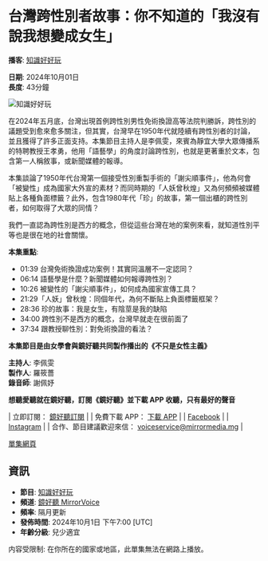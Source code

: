 # 台灣跨性別者故事：你不知道的「我沒有說我想變成女生」

**播客**: [知識好好玩](https://podcasts.apple.com/tw/podcast/%E7%9F%A5%E8%AD%98%E5%A5%BD%E5%A5%BD%E7%8E%A9/id1479361968)

**日期**: 2024年10月01日  
**長度**: 43分鐘  

![知識好好玩](/assets/artwork/1x1.gif)

在2024年五月底，台灣出現首例跨性別男性免術換證高等法院判勝訴，跨性別的議題受到愈來愈多關注，但其實，台灣早在1950年代就陸續有跨性別者的討論，並且獲得了許多正面支持。本集節目主持人是李佩雯，來賓為靜宜大學大眾傳播系的特聘教授王孝勇，他用「語藝學」的角度討論跨性別，也就是更著重於文本，包含第一人稱敘事，或新聞媒體的報導。

本集談論了1950年代台灣第一個接受性別重製手術的「謝尖順事件」，他為何會「被變性」成為國家大外宣的素材？而同時期的「人妖曾秋煌」又為何頻頻被媒體貼上各種負面標籤？此外，包含1980年代「珍」的故事，第一個出櫃的跨性別者，如何取得了大眾的同情？

我們一直認為跨性別是西方的概念，但從這些台灣在地的案例來看，就知道性別平等也是很在地的社會關懷。

**本集重點**:  
- 01:39 台灣免術換證成功案例！其實同溫層不一定認同？  
- 06:14 語藝學是什麼？新聞媒體如何報導跨性別？  
- 10:26 被變性的「謝尖順事件」，如何成為國家宣傳工具？  
- 21:29「人妖」曾秋煌：同個年代，為何不斷貼上負面標籤框架？  
- 28:36 珍的故事：我是女生，有陰莖是我的缺陷  
- 34:00 跨性別不是西方的概念，台灣早就走在很前面了  
- 37:34 跟教授聊性別：對免術換證的看法？  

**本集節目是由女學會與鏡好聽共同製作播出的《不只是女性主義》**  

**主持人**: 李佩雯  
**製作人**: 羅筱薔  
**錄音師**: 謝佩妤  

**想聽愛聽就在鏡好聽，訂閱《鏡好聽》並下載 APP 收聽，只有最好的聲音**  

| 立即訂閱： [鏡好聽訂閱](https://www.mirrorvoice.com.tw/mirrorvoice-subscription) |
| 免費下載 APP： [下載 APP](https://mirrormediafb.pros.is/LY67K) |
| [Facebook](https://facebook.com/mirrorvoice2019) |
| [Instagram](https://instagram.com/mirror_voice) |
| 合作、節目建議歡迎來信： voiceservice@mirrormedia.mg |

[單集網頁](https://www.mirrorvoice.com.tw/podcasts/232/4643)

## 資訊

- **節目**: [知識好好玩](https://podcasts.apple.com/tw/podcast/%E7%9F%A5%E8%AD%98%E5%A5%BD%E5%A5%BD%E7%8E%A9/id1479361968)  
- **頻道**: [鏡好聽 MirrorVoice](https://podcasts.apple.com/tw/channel/%E9%8F%A1%E5%A5%BD%E8%81%BD-mirrorvoice/id6442748035)  
- **頻率**: 隔月更新  
- **發佈時間**: 2024年10月1日 下午7:00 [UTC]  
- **年齡分級**: 兒少適宜  

内容受限制: 在你所在的國家或地區，此單集無法在網路上播放。
<!-- tcd_original_link https://podcasts.apple.com/tw/podcast/%E6%88%91%E6%B2%92%E6%9C%89%E8%AA%AA%E6%88%91%E6%83%B3%E8%AE%8A%E6%88%90%E5%A5%B3%E7%94%9F-%E4%BD%A0%E4%B8%8D%E7%9F%A5%E9%81%93%E7%9A%84-%E5%8F%B0%E7%81%A3%E8%B7%A8%E6%80%A7%E5%88%A5%E8%80%85%E6%95%85%E4%BA%8B-ft-%E7%8E%8B%E5%AD%9D%E5%8B%87-%E6%9D%8E%E4%BD%A9%E9%9B%AF-%E4%B8%8D%E5%8F%AA%E6%98%AF%E5%A5%B3%E6%80%A7%E4%B8%BB%E7%BE%A9-s03ep10/id1479361968?i=1000671476239 -->
